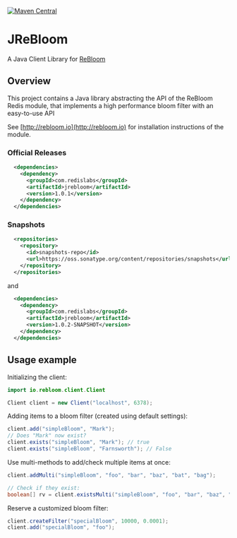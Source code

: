 [![Maven Central](https://maven-badges.herokuapp.com/maven-central/com.redislabs/jrebloom/badge.svg)](https://maven-badges.herokuapp.com/maven-central/com.redislabs/jrebloom)

# JReBloom

A Java Client Library for [ReBloom](https://rebloom.io)

## Overview 

This project contains a Java library abstracting the API of the ReBloom Redis module, that implements a high
performance bloom filter with an easy-to-use API
 
See [http://rebloom.io](http://rebloom.io) for installation instructions of the module.


### Official Releases

```xml
  <dependencies>
    <dependency>
      <groupId>com.redislabs</groupId>
      <artifactId>jrebloom</artifactId>
      <version>1.0.1</version>
    </dependency>
  </dependencies>
```

### Snapshots

```xml
  <repositories>
    <repository>
      <id>snapshots-repo</id>
      <url>https://oss.sonatype.org/content/repositories/snapshots</url>
    </repository>
  </repositories>
```

and
```xml
  <dependencies>
    <dependency>
      <groupId>com.redislabs</groupId>
      <artifactId>jrebloom</artifactId>
      <version>1.0.2-SNAPSHOT</version>
    </dependency>
  </dependencies>
```


## Usage example

Initializing the client:

```java
import io.rebloom.client.Client

Client client = new Client("localhost", 6378);
```

Adding items to a bloom filter (created using default settings):

```java
client.add("simpleBloom", "Mark");
// Does "Mark" now exist?
client.exists("simpleBloom", "Mark"); // true
client.exists("simpleBloom", "Farnsworth"); // False
```


Use multi-methods to add/check multiple items at once:

```java
client.addMulti("simpleBloom", "foo", "bar", "baz", "bat", "bag");

// Check if they exist:
boolean[] rv = client.existsMulti("simpleBloom", "foo", "bar", "baz", "bat", "mark", "nonexist");
```

Reserve a customized bloom filter:

```java
client.createFilter("specialBloom", 10000, 0.0001);
client.add("specialBloom", "foo");

```
